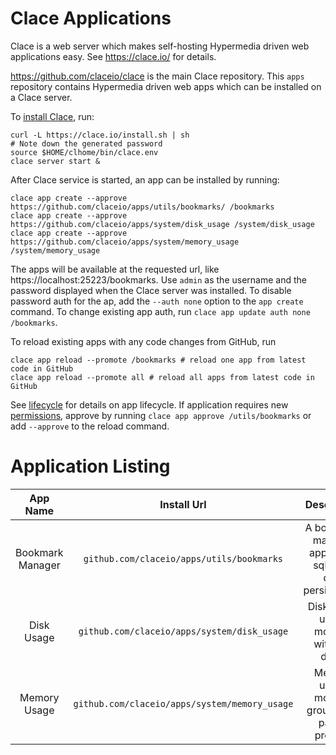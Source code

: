 # Clace Applications

Clace is a web server which makes self-hosting Hypermedia driven web applications easy. See https://clace.io/ for details.

https://github.com/claceio/clace is the main Clace repository. This `apps` repository contains Hypermedia driven web apps which can be installed on a Clace server.

To [install Clace](https://clace.io/docs/installation/), run:

```
curl -L https://clace.io/install.sh | sh
# Note down the generated password
source $HOME/clhome/bin/clace.env
clace server start &
```

After Clace service is started, an app can be installed by running:

```
clace app create --approve https://github.com/claceio/apps/utils/bookmarks/ /bookmarks
clace app create --approve https://github.com/claceio/apps/system/disk_usage /system/disk_usage
clace app create --approve https://github.com/claceio/apps/system/memory_usage /system/memory_usage
```

The apps will be available at the requested url, like https://localhost:25223/bookmarks. Use `admin` as the username and the password displayed when the Clace server was installed. To disable password auth for the ap, add the `--auth none` option to the `app create` command. To change existing app auth, run `clace app update auth none /bookmarks`.

To reload existing apps with any code changes from GitHub, run

```
clace app reload --promote /bookmarks # reload one app from latest code in GitHub
clace app reload --promote all # reload all apps from latest code in GitHub
```

See [lifecycle](https://clace.io/docs/applications/lifecycle/) for details on app lifecycle. If application requires new [permissions](https://clace.io/docs/applications/appsecurity/), approve by running `clace app approve /utils/bookmarks` or add `--approve` to the reload command.

# Application Listing

|     App Name     |                  Install Url                  |                        Description                         |             System Requirements             | Demo                                  |
| :--------------: | :-------------------------------------------: | :--------------------------------------------------------: | :-----------------------------------------: | :------------------------------------ |
| Bookmark Manager |   `github.com/claceio/apps/utils/bookmarks`   | A bookmark manager app, using sqlite for data persistenace |                All platforms                | https://utils.demo.clace.io/bookmarks |
|    Disk Usage    |  `github.com/claceio/apps/system/disk_usage`  |         Disk space usage monitor, with drill down          |                All platforms                | https://du.demo.clace.io/             |
|   Memory Usage   | `github.com/claceio/apps/system/memory_usage` |      Memory usage monitor, grouped by parent process       | Linux, OSX, Windows with WSL. Uses `ps` cli | https://memory.demo.clace.io/         |


